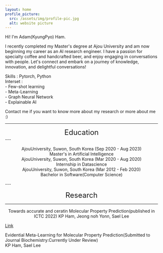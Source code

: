 ```yaml
---
layout: home
profile_picture:
  src: /assets/img/profile-pic.jpg
  alt: website picture
---
```


<p>
Hi! I'm Adam(KyungPyo) Ham.

I recently completed my Master's degree at Ajou University and am now beginning my career as an AI research engineer. I have a passion for specialty coffee and handcrafted beer, and enjoy engaging in conversations with people. Let's connect and embark on a journey of knowledge, innovation, and delightful conversations!<br>
</p>
<p>
Skills : Pytorch, Python<br>
Interset :<br>
  - Few-shot learning<br>
  - Meta-Learning<br>
  - Graph Neural Network<br>
  - Explainable AI<br>
</p>
<p>
Contact me if you want to know more about my research or more about me :)
</p>

---
<div align="center">
<span style="font-size: 24px;">Education</span>
</div>
---
<p align="center">
AjouUniversity, Suwon, South Korea (Sep 2020 - Aug 2023)<br>
Master's in Artificial Intelligence<br>
AjouUniversity, Suwon, South Korea (Mar 2020 - Aug 2020)<br>
Internship in Datascience<br>
AjouUniversity, Suwon, South Korea (Mar 2012 - Feb 2020)<br>
Bachelor in Software(Computer Science)
</p>
---

<div align="center">

<span style="font-size: 24px;">Research</span>
</div>

---
<p align="center">
Towards accurate and ceratin Molecular Property Prediction(published in ICTC 2022)  
KP Ham, Jeong noh Yonn, Sael Lee<br>

[Link](https://ieeexplore.ieee.org/abstract/document/9952716)<br>

Evidential Meta-Learning for Molecular Property Prediction(Submitted to Journal Biochemistry:Currently Under Review)  
KP Ham, Sael Lee  
</p>
